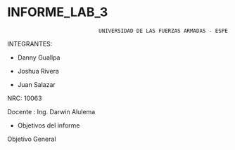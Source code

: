 # INFORME_LAB_3
                                 UNIVERSIDAD DE LAS FUERZAS ARMADAS - ESPE
                                               
INTEGRANTES:

* Danny Guallpa

* Joshua Rivera

* Juan Salazar                                               
                                               
NRC: 10063

Docente : Ing. Darwin Alulema                                              

* Objetivos del informe

Objetivo General

